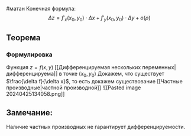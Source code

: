 #матан 
Конечная формула: $$\Delta z = f'_x (x_0, y_0) \cdot \Delta x + f'_y (x_0, y_0) \cdot \Delta y + o(\rho)$$
## Теорема
### Формулировка
Функция $z = f(x, y)$ [[Дифференцируемая нескольких переменных|дифференцируема]] в точке $(x_0, y_0)$
Докажем, что существует $\frac{\delta f}{\delta x}$, то есть докажем существование [[Частные производные|частной производной]]
![[Pasted image 20240425134058.png]]
## Замечание:
Наличие частных производных не гарантирует дифференцируемости.